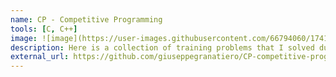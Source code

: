 ```yaml
---
name: CP - Competitive Programming
tools: [C, C++]
image: ![image](https://user-images.githubusercontent.com/66794060/174127569-1fb4e815-ac22-45ab-8eae-d460ece7d900.png)
description: Here is a collection of training problems that I solved during my CP journey.
external_url: https://github.com/giuseppegranatiero/CP-competitive-programming-training
---
```

